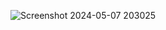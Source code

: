 
![Screenshot 2024-05-07 203025](https://github.com/Amisha0971/STUDENT-RESULT-MANAGEMENT-SYSTEM-PHP/assets/136344215/d586f1fe-a16c-428d-829f-dd12860ea1a1)
